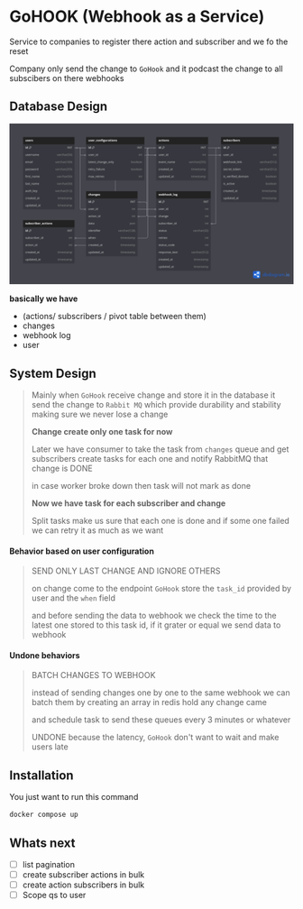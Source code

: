 # GoHOOK (Webhook as a Service)

Service to companies to register there action and subscriber and we fo the reset

Company only send the change to `GoHook` and it podcast the change to all subscibers on there webhooks

## Database Design
![Untitled (1).png](db.png)

**basically we have** 
- (actions/ subscribers / pivot table between them)
- changes
- webhook log
- user 

## System Design ##

> Mainly when `GoHook` receive change and store it in the
> database it send the change to `Rabbit MQ` which provide 
> durability and stability making sure we never lose a change
> 
> **Change create only one task for now**
> 
> Later we have consumer to take the task from `changes` queue and get subscribers create tasks for each one
> and notify RabbitMQ that change is DONE
> 
> in case worker broke down then task will not mark as done
> 
> **Now we have task for each subscriber and change**
> 
> Split tasks make us sure that each one is done and if some one failed we can retry it as much as we want


#### Behavior based on user configuration

> SEND ONLY LAST CHANGE AND IGNORE OTHERS
> 
> on change come to the endpoint `GoHook` store the `task_id` provided by user and the `when` field
> 
> and before sending the data to webhook we check the time to the latest one stored to this task id, if it grater or equal
> we send data to webhook

#### Undone behaviors

> BATCH CHANGES TO WEBHOOK
> 
> instead of sending changes one by one to the same webhook we can batch them by creating an array in redis hold any change came
> 
> and schedule task to send these queues every 3 minutes or whatever
> 
> UNDONE because the latency, `GoHook` don't want to wait and make users late

## Installation

You just want to run this command
```bash
docker compose up
```


## Whats next

- [ ] list pagination
- [ ] create subscriber actions in bulk
- [ ] create action subscribers in bulk
- [ ] Scope qs to user